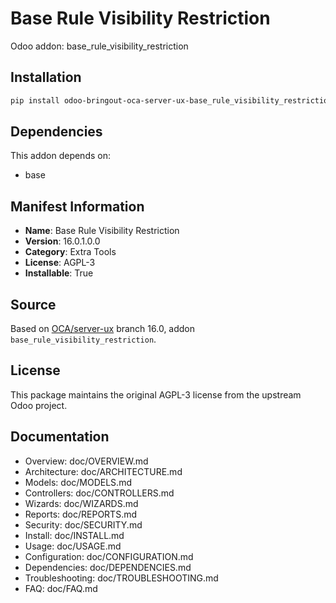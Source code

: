 # Base Rule Visibility Restriction

Odoo addon: base_rule_visibility_restriction

## Installation

```bash
pip install odoo-bringout-oca-server-ux-base_rule_visibility_restriction
```

## Dependencies

This addon depends on:
- base

## Manifest Information

- **Name**: Base Rule Visibility Restriction
- **Version**: 16.0.1.0.0
- **Category**: Extra Tools
- **License**: AGPL-3
- **Installable**: True

## Source

Based on [OCA/server-ux](https://github.com/OCA/server-ux) branch 16.0, addon `base_rule_visibility_restriction`.

## License

This package maintains the original AGPL-3 license from the upstream Odoo project.

## Documentation

- Overview: doc/OVERVIEW.md
- Architecture: doc/ARCHITECTURE.md
- Models: doc/MODELS.md
- Controllers: doc/CONTROLLERS.md
- Wizards: doc/WIZARDS.md
- Reports: doc/REPORTS.md
- Security: doc/SECURITY.md
- Install: doc/INSTALL.md
- Usage: doc/USAGE.md
- Configuration: doc/CONFIGURATION.md
- Dependencies: doc/DEPENDENCIES.md
- Troubleshooting: doc/TROUBLESHOOTING.md
- FAQ: doc/FAQ.md

